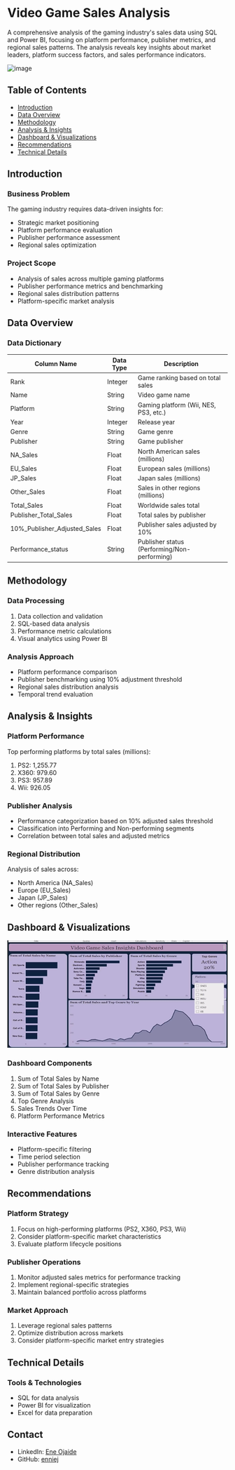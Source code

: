 # Video Game Sales Analysis
A comprehensive analysis of the gaming industry's sales data using SQL and Power BI, focusing on platform performance, publisher metrics, and regional sales patterns. The analysis reveals key insights about market leaders, platform success factors, and sales performance indicators.

![image](https://github.com/user-attachments/assets/1842bb29-7a1a-462e-b577-1e9f4f7d886b)


## Table of Contents
- [Introduction](#introduction)
- [Data Overview](#data-overview)
- [Methodology](#methodology)
- [Analysis & Insights](#analysis--insights)
- [Dashboard & Visualizations](#dashboard--visualizations)
- [Recommendations](#recommendations)
- [Technical Details](#technical-details)

## Introduction

### Business Problem
The gaming industry requires data-driven insights for:
* Strategic market positioning
* Platform performance evaluation
* Publisher performance assessment
* Regional sales optimization

### Project Scope
* Analysis of sales across multiple gaming platforms
* Publisher performance metrics and benchmarking
* Regional sales distribution patterns
* Platform-specific market analysis

## Data Overview

### Data Dictionary
| Column Name | Data Type | Description |
|-------------|-----------|-------------|
| Rank | Integer | Game ranking based on total sales |
| Name | String | Video game name |
| Platform | String | Gaming platform (Wii, NES, PS3, etc.) |
| Year | Integer | Release year |
| Genre | String | Game genre |
| Publisher | String | Game publisher |
| NA_Sales | Float | North American sales (millions) |
| EU_Sales | Float | European sales (millions) |
| JP_Sales | Float | Japan sales (millions) |
| Other_Sales | Float | Sales in other regions (millions) |
| Total_Sales | Float | Worldwide sales total |
| Publisher_Total_Sales | Float | Total sales by publisher |
| 10%_Publisher_Adjusted_Sales | Float | Publisher sales adjusted by 10% |
| Performance_status | String | Publisher status (Performing/Non-performing) |

## Methodology
### Data Processing
1. Data collection and validation
2. SQL-based data analysis
3. Performance metric calculations
4. Visual analytics using Power BI

### Analysis Approach
* Platform performance comparison
* Publisher benchmarking using 10% adjustment threshold
* Regional sales distribution analysis
* Temporal trend evaluation

## Analysis & Insights

### Platform Performance
Top performing platforms by total sales (millions):
1. PS2: 1,255.77
2. X360: 979.60
3. PS3: 957.89
4. Wii: 926.05

### Publisher Analysis
* Performance categorization based on 10% adjusted sales threshold
* Classification into Performing and Non-performing segments
* Correlation between total sales and adjusted metrics

### Regional Distribution
Analysis of sales across:
* North America (NA_Sales)
* Europe (EU_Sales)
* Japan (JP_Sales)
* Other regions (Other_Sales)

## Dashboard & Visualizations

![Gaming Industry Sales Dashboard](images/gaming_industry_dashboard.png)

### Dashboard Components
1. Sum of Total Sales by Name
2. Sum of Total Sales by Publisher
3. Sum of Total Sales by Genre
4. Top Genre Analysis
5. Sales Trends Over Time
6. Platform Performance Metrics

### Interactive Features
* Platform-specific filtering
* Time period selection
* Publisher performance tracking
* Genre distribution analysis

## Recommendations

### Platform Strategy
1. Focus on high-performing platforms (PS2, X360, PS3, Wii)
2. Consider platform-specific market characteristics
3. Evaluate platform lifecycle positions

### Publisher Operations
1. Monitor adjusted sales metrics for performance tracking
2. Implement regional-specific strategies
3. Maintain balanced portfolio across platforms

### Market Approach
1. Leverage regional sales patterns
2. Optimize distribution across markets
3. Consider platform-specific market entry strategies

## Technical Details

### Tools & Technologies
* SQL for data analysis
* Power BI for visualization
* Excel for data preparation

## Contact
* LinkedIn: [Ene Ojaide](https://www.linkedin.com/in/ene-ojaide)
* GitHub: [enniej](https://github.com/enniej)
